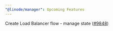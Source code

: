 ```yaml
---
"@linode/manager": Upcoming Features
---
```


Create Load Balancer flow - manage state ([#9848](https://github.com/linode/manager/pull/9848))
